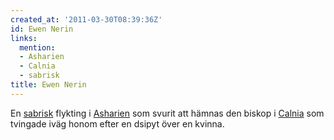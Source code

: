 ```yaml
---
created_at: '2011-03-30T08:39:36Z'
id: Ewen Nerin
links:
  mention:
  - Asharien
  - Calnia
  - sabrisk
title: Ewen Nerin
---
```


En [sabrisk] flykting i [Asharien] som svurit att hämnas den biskop i [Calnia] som tvingade iväg
honom efter en dsipyt över en kvinna.

  [sabrisk]: sabrisk
  [Asharien]: Asharien
  [Calnia]: Calnia